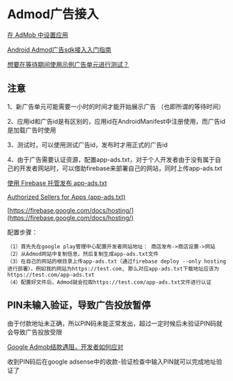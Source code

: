 # Admod广告接入

[在 AdMob 中设置应用](https://support.google.com/admob/answer/2773509)

[Android Admod广告sdk接入入门指南](https://developers.google.com/admob/android/quick-start?hl=zh-CN#import_the_mobile_ads_sdk)

[想要在等待期间使用示例广告单元进行测试？](https://developers.google.com/admob/android/test-ads)


## 注意

1、新广告单元可能需要一小时的时间才能开始展示广告  （也即所谓的等待时间）

2、应用id和广告id是有区别的，应用id在AndroidManifest中注册使用，而广告id是加载广告时使用

3、测试时，可以使用测试广告id，发布时才用正式的广告id

4、由于广告需要认证资源，配置app-ads.txt，对于个人开发者由于没有属于自己的开发者网站时，可以借助firebase来部署自己的网站，同时上传app-ads.txt

[使用 Firebase 托管发布 app-ads.txt](https://support.google.com/admob/answer/9820295?hl=zh-Hans)

[Authorized Sellers for Apps (app-ads.txt) ](https://developers.google.com/admob/android/app-ads#firebase)

[https://firebase.google.com/docs/hosting/](https://firebase.google.com/docs/hosting/)

配置步骤：

    （1）首先先在google play管理中心配置开发者网站地址： 商店发布->商店设置->网站
    （2）从Admod网站中复制信息，然后复制生成app-ads.txt文件
    （3）在自己的网站的根目录上传app-ads.txt（通过firebase deploy --only hosting 进行部署），例如我的网站为https://test.com, 那么对应app-ads.txt下载地址应该为https://test.com/app-ads.txt
    （4）配置好文件后，Admod就会拉取https://test.com/app-ads.txt文件进行认证
    
## PIN未输入验证，导致广告投放暂停

由于付款地址未正确，所以PIN码未能正常发出，超过一定时候后未验证PIN码就会导致广告投放受限

[Google Admob结款遇阻，开发者如何应对](https://www.jianshu.com/p/12db7381433c)

收到PIN码后在google adsense中的收款-验证检查中输入PIN就可以完成地址验证了
     
